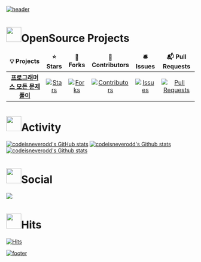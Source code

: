 <!-- [![header](https://capsule-render.vercel.app/api?type=wave&color=auto&height=300&section=header&text=codeisneverodd&fontSize=90)](https://github.com/codeisneverodd) -->
<!-- 
<h1><img src="https://user-images.githubusercontent.com/54318460/165478996-a0743e36-6004-4d25-b5e6-c3b39cae1abd.gif" width="30"> codeisneverodd <img src="https://user-images.githubusercontent.com/54318460/165478996-a0743e36-6004-4d25-b5e6-c3b39cae1abd.gif" width="30"></h1> -->

<!-- 🔥🔥 리드미를 일부 퍼가신다면!! 팔로우를 눌러주세요 🔥🔥 -->
<!-- 🔥🔥 Please Follow My GitHub, if you're copying part of this README.md 🔥🔥 -->

[![header](https://capsule-render.vercel.app/api?type=waving&color=gradient&height=300&section=header&text=codeisneverodd&fontSize=80&animation=twinkling&descAlignY=30)](https://github.com/codeisneverodd)


<h1><img src="https://user-images.githubusercontent.com/54318460/165488238-a2ac0b91-6df0-48e3-9fde-f75ccb793de7.gif" width="40">OpenSource Projects</h1> 

<table>
  <thead align="center">
    <tr>
      <td><b>💡  Projects</b></td>
      <td><b>⭐  Stars</b></td>
      <td><b>🍴  Forks</b></td>
      <td><b>🤩  Contributors</b></td>
      <td><b>🛎  Issues</b></td>
      <td><b>📬  Pull Requests</b></td>
    </tr>
  </thead>
  <tbody align="center">
    <tr>
      <td><a href="https://github.com/codeisneverodd/programmers-coding-test"><b>프로그래머스 모든 문제 풀이</b></a></td>
      <td><a href="https://github.com/codeisneverodd/programmers-coding-test/stargazers"><img alt="Stars" src="https://img.shields.io/github/stars/codeisneverodd/programmers-coding-test?style=flat-square&labelColor=FFE699&color=FFF9B6"/></a></td>
      <td><a href="https://github.com/codeisneverodd/programmers-coding-test"><img alt="Forks" src="https://img.shields.io/github/forks/codeisneverodd/programmers-coding-test?style=flat-square&labelColor=FF9292&color=FFCCD2"/></a></td>
      <td><a href="https://github.com/codeisneverodd/programmers-coding-test/graphs/contributors"><img alt="Contributors" src="https://img.shields.io/github/contributors/codeisneverodd/programmers-coding-test?style=flat-square&labelColor=6ECB63&color=B1E693"/></a></td>
      <td><a href="https://github.com/codeisneverodd/programmers-coding-test/issues"><img alt="Issues" src="https://img.shields.io/github/issues/codeisneverodd/programmers-coding-test?style=flat-square&labelColor=8AC6D1&color=BBDED6"/></a></td>
      <td><a href="https://github.com/codeisneverodd/programmers-coding-test/pulls"><img alt="Pull Requests" src="https://img.shields.io/github/issues-pr/codeisneverodd/programmers-coding-test?style=flat-square&labelColor=6155A6&color=A685E2"/></a></td>
    </tr>
  </tbody>
</table>


<h1><img src="https://user-images.githubusercontent.com/54318460/165488592-7f099885-7379-4c4f-aebb-c3003365dd27.gif" width="40">Activity</h1> 

[![codeisneverodd's GitHub stats](https://github-readme-stats.vercel.app/api?username=codeisneverodd&show_icons=true&theme=vue)](https://github.com/codeisneverodd?tab=repositories)
[![codeisneverodd's Github stats](https://github-profile-summary-cards.vercel.app/api/cards/profile-details?username=codeisneverodd&theme=vue)]((https://github.com/codeisneverodd?tab=repositories))
[![codeisneverodd's Github stats](https://github-readme-stats.vercel.app/api/top-langs/?username=codeisneverodd&show_icons=true&hide_border=true&title_color=004386&icon_color=004386&layout=compact)](https://github.com/codeisneverodd?tab=repositories)

<h1><img src="https://user-images.githubusercontent.com/54318460/165488795-25a97840-4f7a-4e2e-a2a8-827b3951aef8.gif" width="40">Social</h1> 

<a href="https://mail.google.com/mail/?view=cm&amp;fs=1&amp;to=codeisneverodd@gmail.com" target="_blank"><img src="https://img.shields.io/badge/codeisneverodd@gmail.com-EA4335?style=flat-square&logo=Gmail&logoColor=white"/></a></p>

<h1><img src="https://user-images.githubusercontent.com/54318460/165489076-eb9d1284-23b5-4513-a7b1-a520673de081.gif" width="40">Hits</h1> 

[![Hits](https://hits.seeyoufarm.com/api/count/incr/badge.svg?url=https://github.com/cocdeisneverodd&count_bg=%2379C83D&title_bg=%23555555&icon=&icon_color=%23E7E7E7&title=hits&edge_flat=true)](https://github.com/codeisneverodd)

[![footer](https://capsule-render.vercel.app/api?type=waving&color=gradient&reversal=false&section=footer)]((https://github.com/codeisneverodd))
